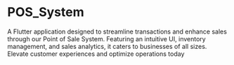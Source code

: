 # POS_System
A Flutter application designed to streamline transactions and enhance sales through our Point of Sale System. Featuring an intuitive UI, inventory management, and sales analytics, it caters to businesses of all sizes. Elevate customer experiences and optimize operations today
